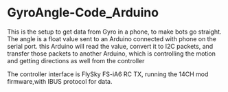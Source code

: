 # GyroAngle-Code_Arduino

This is the setup to get data from Gyro in a phone, to make bots go straight.
The angle is a float value sent to an Arduino connected with phone on the serial port.
this Arduino will read the value, convert it to I2C packets, and transfer those packets to another Arduino, 
which is controlling the motion and getting directions as well from the controller

The controller interface is FlySky FS-iA6 RC TX, running the 14CH mod firmware,with IBUS protocol for data. 
